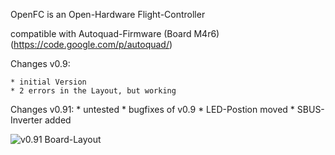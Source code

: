 OpenFC is an Open-Hardware Flight-Controller

compatible with Autoquad-Firmware (Board M4r6) (https://code.google.com/p/autoquad/)

Changes v0.9:

	* initial Version
	* 2 errors in the Layout, but working

Changes v0.91: 
	* untested
	* bugfixes of v0.9
	* LED-Postion moved
	* SBUS-Inverter added


![v0.91 Board-Layout](https://raw.githubusercontent.com/multigcs/openfc/master/v0.91/openfc.png "v0.91 Board-Layout")


